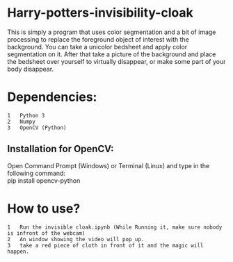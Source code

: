 # Harry-potters-invisibility-cloak
This is simply a program that uses color segmentation and a bit of image processing to replace the foreground object of interest with the background.
You can take a unicolor bedsheet and apply color segmentation on it. After that take a picture of the background and place the bedsheet over yourself to virtually disappear, or make some part of your body disappear.

# Dependencies:

	1	Python 3
	2	Numpy
	3	OpenCV (Python)

## Installation for OpenCV:
Open Command Prompt (Windows) or Terminal (Linux) and type in the following command:<br />pip install opencv-python<br />

# How to use?
	1	Run the invisible cloak.ipynb (While Running it, make sure nobody is infront of the webcam)
	2	An window showing the video will pop up.
	3	take a red piece of cloth in front of it and the magic will happen.

